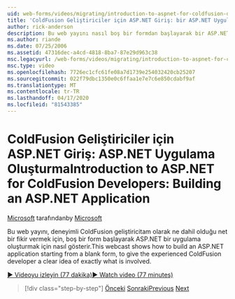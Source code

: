```yaml
---
uid: web-forms/videos/migrating/introduction-to-aspnet-for-coldfusion-developers-building-an-aspnet-application
title: 'ColdFusion Geliştiriciler için ASP.NET Giriş: bir ASP.NET Uygulama Oluşturma | Microsoft Dokümanlar'
author: rick-anderson
description: Bu web yayını nasıl boş bir formdan başlayarak bir ASP.NET uygulama oluşturmak için, deneyimli ColdFusion geliştirici tam olarak ne net bir fikir vermek gösterir ...
ms.author: riande
ms.date: 07/25/2006
ms.assetid: 47316dec-a4cd-4818-8ba7-87e29d963c38
msc.legacyurl: /web-forms/videos/migrating/introduction-to-aspnet-for-coldfusion-developers-building-an-aspnet-application
msc.type: video
ms.openlocfilehash: 7726ec1cfc61fe08a7d1739e254032420cb25207
ms.sourcegitcommit: 022f79dbc1350e0c6ffaa1e7e7c6e850cdabf9af
ms.translationtype: MT
ms.contentlocale: tr-TR
ms.lasthandoff: 04/17/2020
ms.locfileid: "81543385"
---
```

# <a name="introduction-to-aspnet-for-coldfusion-developers-building-an-aspnet-application"></a><span data-ttu-id="9f822-103">ColdFusion Geliştiriciler için ASP.NET Giriş: ASP.NET Uygulama Oluşturma</span><span class="sxs-lookup"><span data-stu-id="9f822-103">Introduction to ASP.NET for ColdFusion Developers: Building an ASP.NET Application</span></span>

<span data-ttu-id="9f822-104">[Microsoft](https://github.com/microsoft) tarafından</span><span class="sxs-lookup"><span data-stu-id="9f822-104">by [Microsoft](https://github.com/microsoft)</span></span>

<span data-ttu-id="9f822-105">Bu web yayını, deneyimli ColdFusion geliştiricitam olarak ne dahil olduğu net bir fikir vermek için, boş bir form başlayarak ASP.NET bir uygulama oluşturmak için nasıl gösterir.</span><span class="sxs-lookup"><span data-stu-id="9f822-105">This webcast shows how to build an ASP.NET application starting from a blank form, to give the experienced ColdFusion developer a clear idea of exactly what is involved.</span></span>

[<span data-ttu-id="9f822-106">&#9654; Videoyu izleyin (77 dakika)</span><span class="sxs-lookup"><span data-stu-id="9f822-106">&#9654; Watch video (77 minutes)</span></span>](https://channel9.msdn.com/Blogs/ASP-NET-Site-Videos/introduction-to-aspnet-for-coldfusion-developers-building-an-aspnet-application)

> [!div class="step-by-step"]
> <span data-ttu-id="9f822-107">[Önceki](intro-to-aspnet-for-coldfusion-developers-adding-aspnet-to-your-repertoire.md)
> [Sonraki](interop-between-php-and-the-windows-platform.md)</span><span class="sxs-lookup"><span data-stu-id="9f822-107">[Previous](intro-to-aspnet-for-coldfusion-developers-adding-aspnet-to-your-repertoire.md)
[Next](interop-between-php-and-the-windows-platform.md)</span></span>
